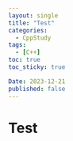 ```yaml
---
layout: single
title: "Test"
categories:
  - CppStudy
tags:
  - [C++]
toc: true
toc_sticky: true

Date: 2023-12-21
published: false
---
```


# Test